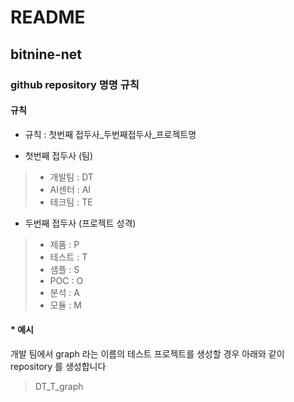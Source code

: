 # README
## bitnine-net

### github repository 명명 규칙

#### 규칙

- 규칙 : 첫번째 접두사_두번째접두사_프로젝트명

- 첫번째 접두사 (팀)
> - 개발팀 : DT
> - AI센터 : AI
> - 테크팀 : TE 

- 두번째 접두사 (프로젝트 성격)
> - 제품 : P
> - 테스트 : T
> - 샘플 : S
> - POC : O
> - 분석 : A
> - 모듈 : M

#### * 예시 
개발 팀에서 graph 라는 이름의 테스트 프로젝트를 생성할 경우 아래와 같이 repository 를 생성합니다
> DT_T_graph

